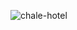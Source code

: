![chale-hotel](https://user-images.githubusercontent.com/103377845/229531085-2fd46741-7a2a-4bda-ade6-a63741a0abec.png)

